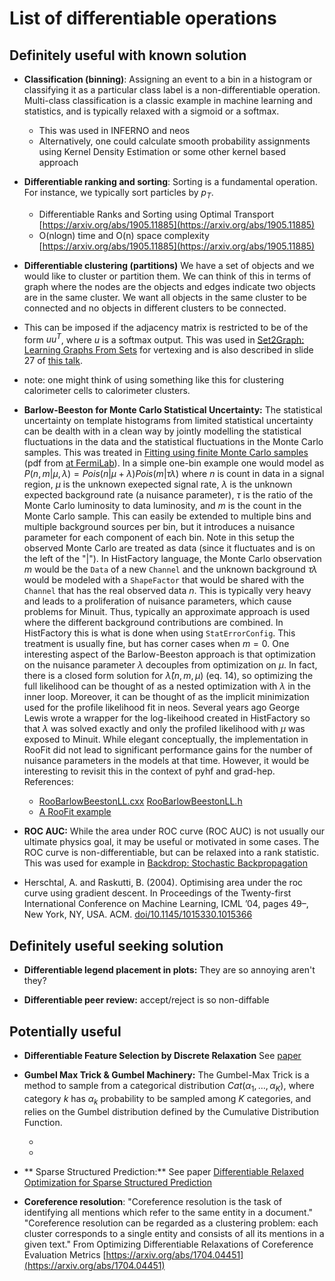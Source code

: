 # List of differentiable operations


## Definitely useful with known solution

* **Classification (binning)**:
Assigning an event to a bin in a histogram or classifying it as a particular class label is a non-differentiable operation. Multi-class classification is a classic example in machine learning and statistics, and is typically relaxed with a sigmoid or a softmax. 
  * This was used in INFERNO and neos
  * Alternatively, one could calculate smooth probability assignments using Kernel Density Estimation or some other kernel based approach

* **Differentiable ranking and sorting**: 
Sorting is a fundamental operation. For instance, we typically sort particles by $p_T$.

  * Differentiable Ranks and Sorting using Optimal Transport [https://arxiv.org/abs/1905.11885](https://arxiv.org/abs/1905.11885)
  *  O(nlogn) time and O(n) space complexity [https://arxiv.org/abs/1905.11885](https://arxiv.org/abs/1905.11885)


* **Differentiable clustering (partitions)**
We have a set of objects and we would like to cluster or partition them. We can think of this in terms of graph where the nodes are the objects and edges indicate two objects are in the same cluster. We want all objects in the same cluster to be connected and no objects in different clusters to be connected. 
 * This can be imposed if the adjacency matrix is restricted to be of the form $u u^T$, where $u$ is a softmax output. This was used in [Set2Graph: Learning Graphs From Sets](https://arxiv.org/abs/2002.08772) for vertexing and is also described in slide 27 of [this talk](https://indico.cern.ch/event/809820/contributions/3632659/attachments/1971659/3280030/GNN_NYU_3_Jan_2020.pdf).
  * note: one might think of using something like this for clustering calorimeter cells to calorimeter clusters. 

* **Barlow-Beeston for Monte Carlo Statistical Uncertainty:**
The statistical uncertainty on template histograms from limited statistical uncertainty can be dealth with in a clean way by jointly modelling the statistical fluctuations in the data and the statistical fluctuations in the Monte Carlo samples. This was treated in [Fitting using finite Monte Carlo samples](https://doi.org/10.1016/0010-4655(93)90005-W) (pdf from [at FermiLab](https://lss.fnal.gov/archive/other/man-hep-93-1.pdf)). In a simple one-bin example one would model as $P(n,m|\mu,\lambda) = Pois(n|\mu+\lambda)Pois(m|\tau\lambda)$ where $n$ is count in data in a signal region, $\mu$ is the unknown exepected signal rate, $\lambda$ is the unknown expected background rate (a nuisance parameter), $\tau$ is the ratio of the Monte Carlo luminosity to data luminosity, and $m$ is the count in the Monte Carlo sample. This can easily be extended to multiple bins and multiple background sources per bin, but it introduces a nuisance parameter for each component of each bin. Note in this setup the observed Monte Carlo are treated as data (since it fluctuates and is on the left of the "|"). In HistFactory language, the Monte Carlo observation $m$ would be the `Data` of a new `Channel` and the unknown background $\tau\lambda$ would be modeled with a `ShapeFactor` that would be shared with the `Channel` that has the real observed data $n$. This is typically very heavy and leads to a proliferation of nuisance parameters, which cause problems for Minuit. Thus, typically an approximate approach is used where the different background contributions are combined. In HistFactory this is what is done when using `StatErrorConfig`. This treatment is usually fine, but has corner cases when $m=0$. One interesting aspect of the Barlow-Beeston approach is that optimization on the nuisance parameter $\lambda$ decouples from optimization on $\mu$. In fact, there is a closed form solution for $\hat{\lambda}(n,m,\mu)$ (eq. 14), so optimizing the full likelihood can be thought of as a nested optimization with $\lambda$ in the inner loop. Moreover, it can be thought of as the implicit minimization used for the profile likelihood fit in neos. Several years ago George Lewis wrote a wrapper for the log-likeihood created in HistFactory so that $\lambda$ was solved exactly and only the profiled likelihood with $\mu$ was exposed to Minuit. While elegant conceptually, the implementation in RooFit did not lead to significant performance gains for the number of nuisance parameters in the models at that time. However, it would be interesting to revisit this in the context of pyhf and grad-hep. References:

  * [RooBarlowBeestonLL.cxx](https://root.cern/doc/master/RooBarlowBeestonLL_8cxx_source.html) [RooBarlowBeestonLL.h](https://root.cern/doc/master/RooBarlowBeestonLL_8h_source.html)
  * [A RooFit example](https://root.cern/doc/master/rf709__BarlowBeeston_8C.html)

* **ROC AUC:**
While the area under ROC curve (ROC AUC) is not usually our ultimate physics goal, it may be useful or motivated in some cases. The ROC curve is non-differentiable, but can be relaxed into a rank statistic. This was used for example in [Backdrop: Stochastic Backpropagation](https://arxiv.org/abs/1806.01337)
 * Herschtal, A. and Raskutti, B. (2004). Optimising area under the roc curve using gradient descent. In Proceedings of the Twenty-first International Conference on Machine Learning, ICML ’04, pages 49–, New York, NY, USA. ACM. [doi/10.1145/1015330.1015366](https://dl.acm.org/doi/10.1145/1015330.1015366)

## Definitely useful seeking solution

* **Differentiable legend placement in plots:**
They are so annoying aren't they?

* **Differentiable peer review:**
accept/reject is so non-diffable

## Potentially useful

* **Differentiable Feature Selection by Discrete Relaxation** 
 See [paper](https://www.microsoft.com/en-us/research/publication/differentiable-feature-selection-by-discrete-relaxation/)

* **Gumbel Max Trick & Gumbel Machinery:**
The Gumbel-Max Trick is a method to sample from a categorical distribution $Cat(\alpha_1, \dots, \alpha_K)$, where category $k$ has $\alpha_k$
probability to be sampled among $K$ categories, and relies on the Gumbel distribution defined by the Cumulative Distribution Function.

  * [](https://laurent-dinh.github.io/2016/11/22/gumbel-max.html)
  * [](https://cmaddis.github.io/gumbel-machinery)

 * ** Sparse Structured Prediction:**
 See paper [Differentiable Relaxed Optimization for Sparse Structured Prediction](https://arxiv.org/abs/2001.04437)

*  **Coreference resolution**:
"Coreference resolution is the task of identifying all mentions which refer to the same entity in a document." "Coreference resolution can be regarded as a clustering problem: each cluster corresponds to a single entity and consists of all its mentions in a given text." From Optimizing Differentiable Relaxations of Coreference Evaluation Metrics [https://arxiv.org/abs/1704.04451](https://arxiv.org/abs/1704.04451) 



